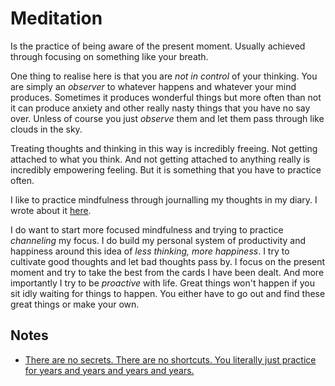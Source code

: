 # Meditation
Is the practice of being aware of the present moment. Usually achieved through focusing on something like your breath.

One thing to realise here is that you are _not in control_ of your thinking. You are simply an _observer_ to whatever happens and whatever your mind produces. Sometimes it produces wonderful things but more often than not it can produce anxiety and other really nasty things that you have no say over. Unless of course you just _observe_ them and let them pass through like clouds in the sky.

Treating thoughts and thinking in this way is incredibly freeing. Not getting attached to what you think. And not getting attached to anything really is incredibly empowering feeling. But it is something that you have to practice often.

I like to practice mindfulness through journalling my thoughts in my diary. I wrote about it [here](../life/journalling.md).

I do want to start more focused mindfulness and trying to practice _channeling_ my focus. I do build my personal system of productivity and happiness around this idea of _less thinking, more happiness_. I try to cultivate good thoughts and let bad thoughts pass by. I focus on the present moment and try to take the best from the cards I have been dealt. And more importantly I try to be _proactive_ with life. Great things won't happen if you sit idly waiting for things to happen. You either have to go out and find these great things or make your own.

## Notes
- [There are no secrets. There are no shortcuts. You literally just practice for years and years and years and years.](https://www.reddit.com/r/Buddhism/comments/6v5dg5/how_do_i_enter_all_the_four_jhanas/dlxpy6w/)